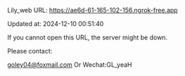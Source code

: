 Lily_web URL: https://ae6d-61-165-102-156.ngrok-free.app

Updated at: 2024-12-10 00:51:40

If you cannot open this URL, the server might be down.

Please contact: 

goley04@foxmail.com Or Wechat:GL_yeaH